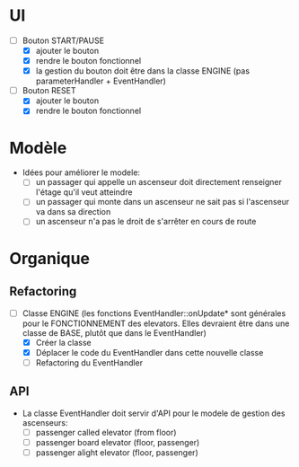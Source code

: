 
# UI

- [ ] Bouton START/PAUSE
   - [x] ajouter le bouton
   - [x] rendre le bouton fonctionnel
   - [x] la gestion du bouton doit être dans la classe ENGINE (pas parameterHandler + EventHandler)
- [ ] Bouton RESET
   - [x] ajouter le bouton
   - [x] rendre le bouton fonctionnel

# Modèle

- Idées pour améliorer le modele:
   - [ ] un passager qui appelle un ascenseur doit directement renseigner l'étage qu'il veut atteindre
   - [ ] un passager qui monte dans un ascenseur ne sait pas si l'ascenseur va dans sa direction
   - [ ] un ascenseur n'a pas le droit de s'arrêter en cours de route

# Organique

## Refactoring

- [ ] Classe ENGINE (les fonctions EventHandler::onUpdate* sont générales pour le FONCTIONNEMENT des elevators. Elles devraient être dans une classe de BASE, plutôt que dans le EventHandler)
   - [x] Créer la classe
   - [x] Déplacer le code du EventHandler dans cette nouvelle classe
   - [ ] Refactoring du EventHandler

## API

- La classe EventHandler doit servir d'API pour le modele de gestion des ascenseurs:
   - [ ] passenger called elevator (from floor)
   - [ ] passenger board elevator (floor, passenger)
   - [ ] passenger alight elevator (floor, passenger)

